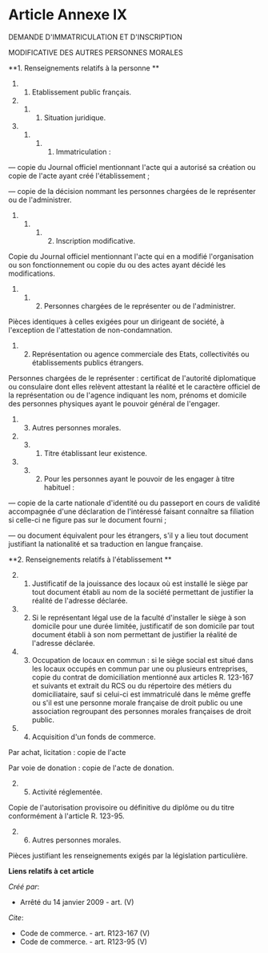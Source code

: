 # Article Annexe IX

DEMANDE D'IMMATRICULATION ET D'INSCRIPTION 

MODIFICATIVE DES AUTRES PERSONNES MORALES 

**1. Renseignements relatifs à la personne **

1. 1. Etablissement public français. 

1. 1. 1. Situation juridique. 

1. 1. 1. 1. Immatriculation : 

― copie du Journal officiel mentionnant l'acte qui a autorisé sa création ou copie de l'acte ayant créé l'établissement ; 

― copie de la décision nommant les personnes chargées de le représenter ou de l'administrer. 

1. 1. 1. 2. Inscription modificative. 

Copie du Journal officiel mentionnant l'acte qui en a modifié l'organisation ou son fonctionnement ou copie du ou des actes
ayant décidé les modifications. 

1. 1. 2. Personnes chargées de le représenter ou de l'administrer. 

Pièces identiques à celles exigées pour un dirigeant de société, à l'exception de l'attestation de non-condamnation. 

1. 2. Représentation ou agence commerciale des Etats, collectivités ou établissements publics étrangers. 

Personnes chargées de le représenter : certificat de l'autorité diplomatique ou consulaire dont elles relèvent attestant la
réalité et le caractère officiel de la représentation ou de l'agence indiquant les nom, prénoms et domicile des personnes
physiques ayant le pouvoir général de l'engager. 

1. 3. Autres personnes morales. 

1. 3. 1. Titre établissant leur existence. 

1. 3. 2. Pour les personnes ayant le pouvoir de les engager à titre habituel : 

― copie de la carte nationale d'identité ou du passeport en cours de validité accompagnée d'une déclaration de l'intéressé
faisant connaître sa filiation si celle-ci ne figure pas sur le document fourni ; 

― ou document équivalent pour les étrangers, s'il y a lieu tout document justifiant la nationalité et sa traduction en langue
française. 

**2. Renseignements relatifs à l'établissement **

2. 1. Justificatif de la jouissance des locaux où est installé le siège par tout document établi au nom de la société
permettant de justifier la réalité de l'adresse déclarée. 

2. 2. Si le représentant légal use de la faculté d'installer le siège à son domicile pour une durée limitée, justificatif de
son domicile par tout document établi à son nom permettant de justifier la réalité de l'adresse déclarée. 

2. 3. Occupation de locaux en commun : si le siège social est situé dans les locaux occupés en commun par une ou plusieurs
entreprises, copie du contrat de domiciliation mentionné aux articles R. 123-167 et suivants et extrait du RCS ou du
répertoire des métiers du domiciliataire, sauf si celui-ci est immatriculé dans le même greffe ou s'il est une personne
morale française de droit public ou une association regroupant des personnes morales françaises de droit public. 

2. 4. Acquisition d'un fonds de commerce. 

Par achat, licitation : copie de l'acte 

Par voie de donation : copie de l'acte de donation. 

2. 5. Activité réglementée. 

Copie de l'autorisation provisoire ou définitive du diplôme ou du titre conformément à l'article R. 123-95. 

2. 6. Autres personnes morales. 

Pièces justifiant les renseignements exigés par la législation particulière.

**Liens relatifs à cet article**

_Créé par_:

  - Arrêté du 14 janvier 2009 - art. (V)

_Cite_:

  - Code de commerce. - art. R123-167 (V)
  - Code de commerce. - art. R123-95 (V)
